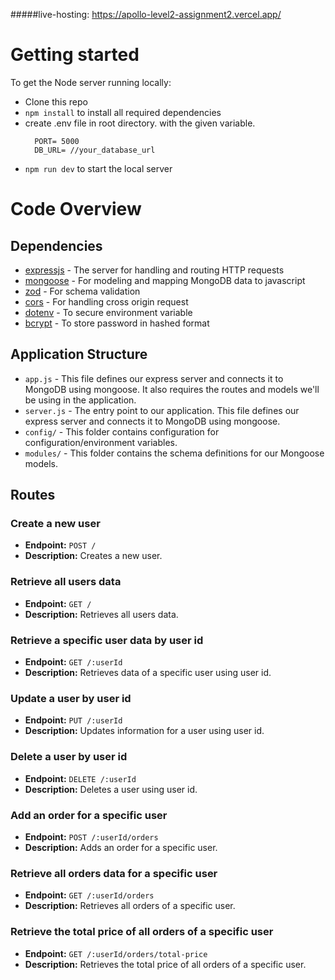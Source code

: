 #####live-hosting: <https://apollo-level2-assignment2.vercel.app/>

# Getting started

To get the Node server running locally:

- Clone this repo
- `npm install` to install all required dependencies
- create .env file in root directory. with the given variable.
  ```env
    PORT= 5000
    DB_URL= //your_database_url
  ```
- `npm run dev` to start the local server

# Code Overview

## Dependencies

- [expressjs](https://github.com/expressjs/express) - The server for handling and routing HTTP requests
- [mongoose](https://github.com/Automattic/mongoose) - For modeling and mapping MongoDB data to javascript
- [zod](https://github.com/Automattic/mongoose) - For schema validation
- [cors](https://github.com/Automattic/mongoose) - For handling cross origin request
- [dotenv](https://github.com/Automattic/mongoose) - To secure environment variable
- [bcrypt](https://github.com/Automattic/mongoose) - To store password in hashed format

## Application Structure

- `app.js` - This file defines our express server and connects it to MongoDB using mongoose. It also requires the routes and models we'll be using in the application.
- `server.js` - The entry point to our application. This file defines our express server and connects it to MongoDB using mongoose.
- `config/` - This folder contains configuration for configuration/environment variables.
- `modules/` - This folder contains the schema definitions for our Mongoose models.

## Routes

### Create a new user

- **Endpoint:** `POST /`
- **Description:** Creates a new user.

### Retrieve all users data

- **Endpoint:** `GET /`
- **Description:** Retrieves all users data.

### Retrieve a specific user data by user id

- **Endpoint:** `GET /:userId`
- **Description:** Retrieves data of a specific user using user id.

### Update a user by user id

- **Endpoint:** `PUT /:userId`
- **Description:** Updates information for a user using user id.

### Delete a user by user id

- **Endpoint:** `DELETE /:userId`
- **Description:** Deletes a user using user id.

### Add an order for a specific user

- **Endpoint:** `POST /:userId/orders`
- **Description:** Adds an order for a specific user.

### Retrieve all orders data for a specific user

- **Endpoint:** `GET /:userId/orders`
- **Description:** Retrieves all orders of a specific user.

### Retrieve the total price of all orders of a specific user

- **Endpoint:** `GET /:userId/orders/total-price`
- **Description:** Retrieves the total price of all orders of a specific user.
